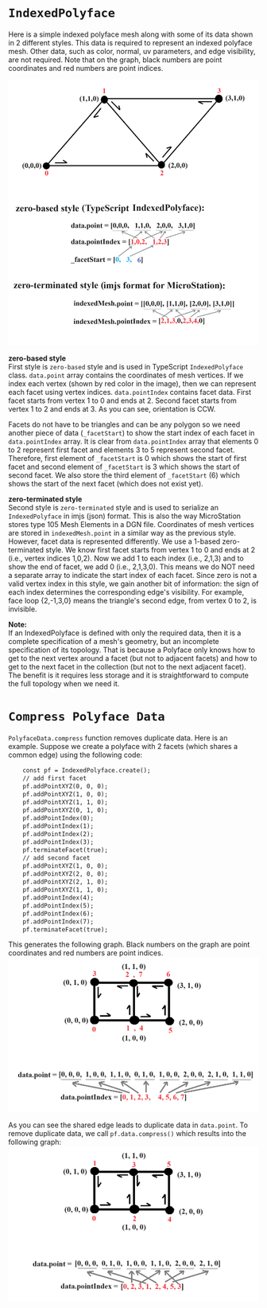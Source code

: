 # `IndexedPolyface`

Here is a simple indexed polyface mesh along with some of its data shown in 2 different styles. This data is required to represent an indexed polyface mesh. Other data, such as color, normal, uv parameters, and edge visibility, are not required. Note that on the graph, black numbers are point coordinates and red numbers are point indices.

![>](./figs/Polyface/simplePolyfaceMesh.png)

**zero-based style**<br>
First style is `zero-based` style and is used in TypeScript `IndexedPolyface` class. `data.point` array contains the coordinates of mesh vertices. If we index each vertex (shown by red color in the image), then we can represent each facet using vertex indices. `data.pointIndex` contains facet data. First facet starts from vertex 1 to 0 and ends at 2. Second facet starts from vertex 1 to 2 and ends at 3. As you can see, orientation is CCW.

Facets do not have to be triangles and can be any polygon so we need another piece of data (`_facetStart`) to show the start index of each facet in `data.pointIndex` array. It is clear from `data.pointIndex` array that elements 0 to 2 represent first facet and elements 3 to 5 represent second facet. Therefore, first element of `_facetStart` is 0 which shows the start of first facet and second element of `_facetStart` is 3 which shows the start of second facet. We also store the third element of `_facetStart` (6) which shows the start of the next facet (which does not exist yet).

**zero-terminated style**<br>
Second style is `zero-terminated` style and is used to serialize an `IndexedPolyface` in imjs (json) format. This is also the way MicroStation stores type 105 Mesh Elements in a DGN file. Coordinates of mesh vertices are stored in `indexedMesh.point` in a similar way as the previous style. However, facet data is represented differently. We use a 1-based zero-terminated style. We know first facet starts from vertex 1 to 0 and ends at 2 (i.e., vertex indices 1,0,2). Now we add 1 to each index (i.e., 2,1,3) and to show the end of facet, we add 0 (i.e., 2,1,3,0). This means we do NOT need a separate array to indicate the start index of each facet. Since zero is not a valid vertex index in this style, we gain another bit of information: the sign of each index determines the corresponding edge's visibility. For example, face loop {2,-1,3,0} means the triangle's second edge, from vertex 0 to 2, is invisible.

**Note:**<br>
If an IndexedPolyface is defined with only the required data, then it is a complete specification of a mesh's geometry, but an incomplete specification of its topology. That is because a Polyface only knows how to get to the next vertex around a facet (but not to adjacent facets) and how to get to the next facet in the collection (but not to the next adjacent facet). The benefit is it requires less storage and it is straightforward to compute the full topology when we need it.

# `Compress Polyface Data`

`PolyfaceData.compress` function removes duplicate data. Here is an example. Suppose we create a polyface with 2 facets (which shares a common edge) using the following code:
```
    const pf = IndexedPolyface.create();
    // add first facet
    pf.addPointXYZ(0, 0, 0);
    pf.addPointXYZ(1, 0, 0);
    pf.addPointXYZ(1, 1, 0);
    pf.addPointXYZ(0, 1, 0);
    pf.addPointIndex(0);
    pf.addPointIndex(1);
    pf.addPointIndex(2);
    pf.addPointIndex(3);
    pf.terminateFacet(true);
    // add second facet
    pf.addPointXYZ(1, 0, 0);
    pf.addPointXYZ(2, 0, 0);
    pf.addPointXYZ(2, 1, 0);
    pf.addPointXYZ(1, 1, 0);
    pf.addPointIndex(4);
    pf.addPointIndex(5);
    pf.addPointIndex(6);
    pf.addPointIndex(7);
    pf.terminateFacet(true);
```
This generates the following graph. Black numbers on the graph are point coordinates and red numbers are point indices.
![>](./figs/Polyface/polyfaceDataBeforeCompress.png)

As you can see the shared edge leads to duplicate data in `data.point`. To remove duplicate data, we call `pf.data.compress()` which results into the following graph:
![>](./figs/Polyface/polyfaceDataAfterCompress.png)